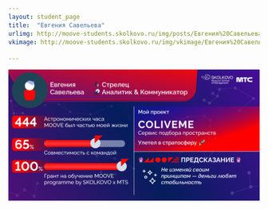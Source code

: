 ```yaml
---
layout: student_page
title:  "Евгения Савельева"
urlimg: http://moove-students.skolkovo.ru/img/posts/Евгения%20Савельева.png
vkimage: http://moove-students.skolkovo.ru/img/vkimage/Евгения%20Савельева%20для%20Вк.png

---
```

<img class="img-fluid" src="/img/posts/Евгения Савельева.png" alt="moove-2">
